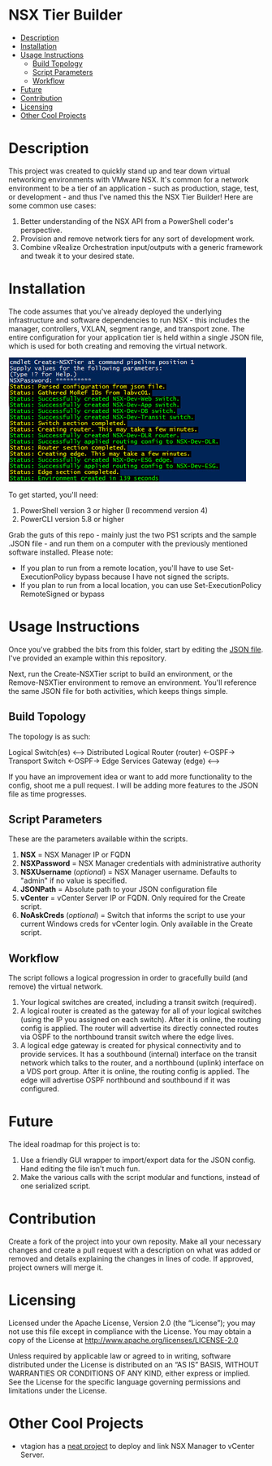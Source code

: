NSX Tier Builder
================

<!-- MarkdownTOC autolink=true bracket=round -->

- [Description](#description)
- [Installation](#installation)
- [Usage Instructions](#usage-instructions)
    - [Build Topology](#build-topology)
    - [Script Parameters](#script-parameters)
    - [Workflow](#workflow)
- [Future](#future)
- [Contribution](#contribution)
- [Licensing](#licensing)
- [Other Cool Projects](#other-cool-projects)

<!-- /MarkdownTOC -->

# Description

This project was created to quickly stand up and tear down virtual networking environments with VMware NSX. It's common for a network environment to be a tier of an application - such as production, stage, test, or development - and thus I've named this the NSX Tier Builder! Here are some common use cases:

1. Better understanding of the NSX API from a PowerShell coder's perspective.
2. Provision and remove network tiers for any sort of development work.
3. Combine vRealize Orchestration input/outputs with a generic framework and tweak it to your desired state.

# Installation

The code assumes that you've already deployed the underlying infrastructure and software dependencies to run NSX - this includes the manager, controllers, VXLAN, segment range, and transport zone. The entire configuration for your application tier is held within a single JSON file, which is used for both creating and removing the virtual network.

![Create-NSXTier](https://github.com/WahlNetwork/nsx-tier-builder/blob/screenshots/create-nsx-tier.jpg)

To get started, you'll need:

1. PowerShell version 3 or higher (I recommend version 4)
2. PowerCLI version 5.8 or higher

Grab the guts of this repo - mainly just the two PS1 scripts and the sample .JSON file - and run them on a computer with the previously mentioned software installed. Please note:

* If you plan to run from a remote location, you'll have to use Set-ExecutionPolicy bypass because I have not signed the scripts.
* If you plan to run from a local location, you can use Set-ExecutionPolicy RemoteSigned or bypass

# Usage Instructions

Once you've grabbed the bits from this folder, start by editing the [JSON file](https://github.com/WahlNetwork/nsx-tier-builder/blob/master/prod-tier.json). I've provided an example within this repository.

Next, run the Create-NSXTier script to build an environment, or the Remove-NSXTier environment to remove an environment. You'll reference the same JSON file for both activities, which keeps things simple.

## Build Topology

The topology is as such:

Logical Switch(es) <--> Distributed Logical Router (router) <-OSPF-> Transport Switch <-OSPF-> Edge Services Gateway (edge) <-->

If you have an improvement idea or want to add more functionality to the config, shoot me a pull request. I will be adding more features to the JSON file as time progresses.

## Script Parameters

These are the parameters available within the scripts.

1. **NSX** = NSX Manager IP or FQDN
2. **NSXPassword** = NSX Manager credentials with administrative authority
5. **NSXUsername** (*optional*) = NSX Manager username. Defaults to "admin" if no value is specified.
3. **JSONPath** = Absolute path to your JSON configuration file
4. **vCenter** = vCenter Server IP or FQDN. Only required for the Create script.
6. **NoAskCreds** (*optional*) = Switch that informs the script to use your current Windows creds for vCenter login. Only available in the Create script.

## Workflow

The script follows a logical progression in order to gracefully build (and remove) the virtual network.

1. Your logical switches are created, including a transit switch (required).
2. A logical router is created as the gateway for all of your logical switches (using the IP you assigned on each switch). After it is online, the routing config is applied. The router will advertise its directly connected routes via OSPF to the northbound transit switch where the edge lives.
3. A logical edge gateway is created for physical connectivity and to provide services. It has a southbound (internal) interface on the transit network which talks to the router, and a northbound (uplink) interface on a VDS port group. After it is online, the routing config is applied. The edge will advertise OSPF northbound and southbound if it was configured.

# Future

The ideal roadmap for this project is to:

1. Use a friendly GUI wrapper to import/export data for the JSON config. Hand editing the file isn't much fun.
2. Make the various calls with the script modular and functions, instead of one serialized script.

# Contribution

Create a fork of the project into your own reposity. Make all your necessary changes and create a pull request with a description on what was added or removed and details explaining the changes in lines of code. If approved, project owners will merge it.

# Licensing

Licensed under the Apache License, Version 2.0 (the “License”); you may not use this file except in compliance with the License. You may obtain a copy of the License at http://www.apache.org/licenses/LICENSE-2.0

Unless required by applicable law or agreed to in writing, software distributed under the License is distributed on an “AS IS” BASIS, WITHOUT WARRANTIES OR CONDITIONS OF ANY KIND, either express or implied. See the License for the specific language governing permissions and limitations under the License.

# Other Cool Projects

* vtagion has a [neat project](https://github.com/vtagion/VMware-Products/blob/master/NSX%20Deploy.ps1) to deploy and link NSX Manager to vCenter Server.
